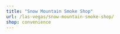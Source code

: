```yaml
---
title: "Snow Mountain Smoke Shop"
url: /las-vegas/snow-mountain-smoke-shop/
shop: convenience
---
```

